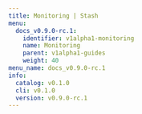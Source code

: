 ```yaml
---
title: Monitoring | Stash
menu:
  docs_v0.9.0-rc.1:
    identifier: v1alpha1-monitoring
    name: Monitoring
    parent: v1alpha1-guides
    weight: 40
menu_name: docs_v0.9.0-rc.1
info:
  catalog: v0.1.0
  cli: v0.1.0
  version: v0.9.0-rc.1
---
```


